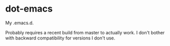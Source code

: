 # dot-emacs
My .emacs.d.

Probably requires a recent build from master to actually work. I don't bother with backward compatibility for versions I don't use.
